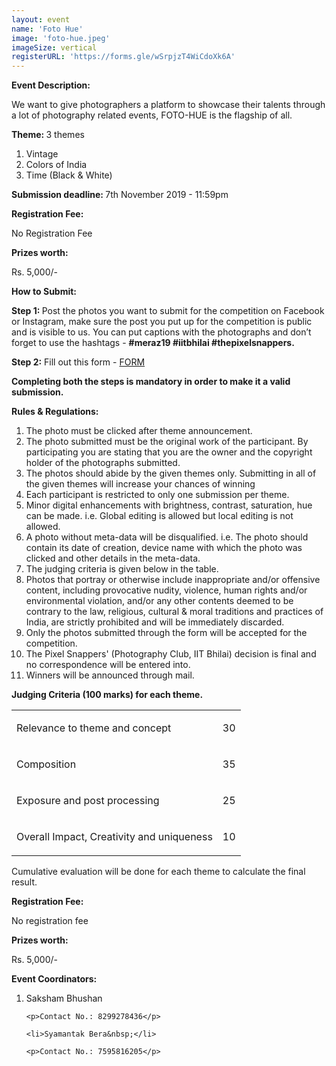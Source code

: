```yaml
---
layout: event
name: 'Foto Hue'
image: 'foto-hue.jpeg'
imageSize: vertical
registerURL: 'https://forms.gle/wSrpjzT4WiCdoXk6A'
---
```


<p><strong>Event Description: </strong></p>
<p>
	We want to give photographers a platform to showcase their talents through a lot of photography
	related events, FOTO-HUE is the flagship of all.
</p>
<p><strong>Theme: </strong>3 themes</p>
<ol>
	<li>Vintage</li>
	<li>Colors of India</li>
	<li>Time (Black &amp; White)</li>
</ol>
<p><strong>Submission deadline: </strong>7th November 2019 - 11:59pm</p>
<p><strong>Registration Fee:</strong></p>
<p>No Registration Fee</p>
<p><strong>Prizes worth:</strong></p>
<p>Rs. 5,000/-</p>
<p><strong>How to Submit:</strong></p>
<p>
	<strong>Step 1: </strong>Post the photos you want to submit for the competition on Facebook or
	Instagram, make sure the post you put up for the competition is public and is visible to us. You
	can put captions with the photographs and don&rsquo;t forget to use the hashtags -
	<strong>#meraz19 #iitbhilai #thepixelsnappers.</strong>
</p>
<p>
	<strong>Step 2:</strong> Fill out this form -
	<a href="https://forms.gle/GPeSFQRjZpaAwMwZA">FORM</a>
</p>
<p>
	<strong
		>Completing both the steps is mandatory in order to make it a valid submission.&nbsp;</strong
	>
</p>
<p><strong>Rules &amp; Regulations:</strong></p>
<ol>
	<li>The photo must be clicked after theme announcement.</li>
	<li>
		The photo submitted must be the original work of the participant. By participating you are
		stating that you are the owner and the copyright holder of the photographs submitted.
	</li>
	<li>
		The photos should abide by the given themes only. Submitting in all of the given themes will
		increase your chances of winning
	</li>
	<li>Each participant is restricted to only one submission per theme.</li>
	<li>
		Minor digital enhancements with brightness, contrast, saturation, hue can be made. i.e. Global
		editing is allowed but local editing is not allowed.
	</li>
	<li>
		A photo without meta-data will be disqualified. i.e. The photo should contain its date of
		creation, device name with which the photo was clicked and other details in the meta-data.
	</li>
	<li>The judging criteria is given below in the table.</li>
	<li>
		Photos that portray or otherwise include inappropriate and/or offensive content, including
		provocative nudity, violence, human rights and/or environmental violation, and/or any other
		contents deemed to be contrary to the law, religious, cultural &amp; moral traditions and
		practices of India, are strictly prohibited and will be immediately discarded.
	</li>
	<li>Only the photos submitted through the form will be accepted for the competition.</li>
	<li>
		The Pixel Snappers' (Photography Club, IIT Bhilai) decision is final and no correspondence will
		be entered into.
	</li>
	<li>Winners will be announced through mail.</li>
</ol>
<p><strong>Judging Criteria (100 marks) for each theme.</strong></p>
<table>
	<tbody>
		<tr>
			<td>
				<p>Relevance to theme and concept</p>
			</td>
			<td>
				<p>30</p>
			</td>
		</tr>
		<tr>
			<td>
				<p>Composition</p>
			</td>
			<td>
				<p>35</p>
			</td>
		</tr>
		<tr>
			<td>
				<p>Exposure and post processing</p>
			</td>
			<td>
				<p>25</p>
			</td>
		</tr>
		<tr>
			<td>
				<p>Overall Impact, Creativity and uniqueness</p>
			</td>
			<td>
				<p>10</p>
			</td>
		</tr>
	</tbody>
</table>
<p>Cumulative evaluation will be done for each theme to calculate the final result.</p>
<p><strong>Registration Fee:</strong></p>
<p>No registration fee</p>

<p><strong>Prizes worth:</strong></p>
<p>Rs. 5,000/-</p>
<p><strong>Event Coordinators:&nbsp;</strong></p>

<ol>
	<li>Saksham Bhushan&nbsp;</li>

	<p>Contact No.: 8299278436</p>

	<li>Syamantak Bera&nbsp;</li>

	<p>Contact No.: 7595816205</p>
</ol>

